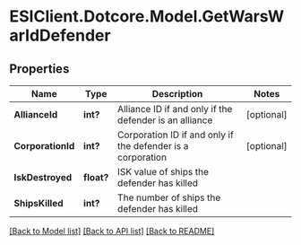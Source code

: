 # ESIClient.Dotcore.Model.GetWarsWarIdDefender
## Properties

Name | Type | Description | Notes
------------ | ------------- | ------------- | -------------
**AllianceId** | **int?** | Alliance ID if and only if the defender is an alliance | [optional] 
**CorporationId** | **int?** | Corporation ID if and only if the defender is a corporation | [optional] 
**IskDestroyed** | **float?** | ISK value of ships the defender has killed | 
**ShipsKilled** | **int?** | The number of ships the defender has killed | 

[[Back to Model list]](../README.md#documentation-for-models) [[Back to API list]](../README.md#documentation-for-api-endpoints) [[Back to README]](../README.md)

